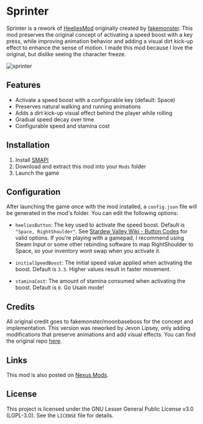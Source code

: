 # Sprinter

Sprinter is a rework of [HeeliesMod](https://www.nexusmods.com/stardewvalley/mods/7751) originally created by [fakemonster](https://github.com/fakemonster). This mod preserves the original concept of activating a speed boost with a key press, while improving animation behavior and adding a visual dirt kick-up effect to enhance the sense of motion. I made this mod because I love the original, but dislike seeing the character freeze.

![sprinter](assets/sprinter.gif)

## Features

- Activate a speed boost with a configurable key (default: Space)
- Preserves natural walking and running animations
- Adds a dirt kick-up visual effect behind the player while rolling
- Gradual speed decay over time
- Configurable speed and stamina cost

## Installation

1. Install [SMAPI](https://smapi.io)
2. Download and extract this mod into your `Mods` folder
3. Launch the game

## Configuration

After launching the game once with the mod installed, a `config.json` file will be generated in the mod's folder. You can edit the following options:

- `heeliesButton`: The key used to activate the speed boost. Default is `"Space, RightShoulder"`. See [Stardew Valley Wiki - Button Codes](https://stardewvalleywiki.com/Modding:Player_Guide/Key_Bindings#Button_codes) for valid options. If you're playing with a gamepad, I recommend using Steam Input or some other rebinding software to map RightShoulder to Space, so your inventory wont swap when you activate it.

- `initialSpeedBoost`: The initial speed value applied when activating the boost. Default is `3.5`. Higher values result in faster movement.

- `staminaCost`: The amount of stamina consumed when activating the boost. Default is `0`. Go Usain mode!

## Credits

All original credit goes to fakemonster/moonbaseboss for the concept and implementation. This version was reworked by Jevon Lipsey, only adding modifications that preserve animations and add visual effects.
You can find the original repo [here](https://github.com/fakemonster/stardew-valley-heelies).

## Links

This mod is also posted on [Nexus Mods](https://www.nexusmods.com/stardewvalley/mods/37986).

## License

This project is licensed under the GNU Lesser General Public License v3.0 (LGPL-3.0). See the `LICENSE` file for details.
